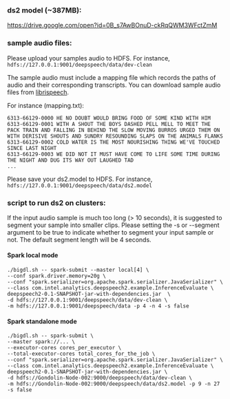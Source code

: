 

### ds2 model (~387MB):
https://drive.google.com/open?id=0B_s7AwBOnuD-ckRqQWM3WFctZmM

### sample audio files:

Please upload your samples audio to HDFS. For instance, ```hdfs://127.0.0.1:9001/deepspeech/data/dev-clean```

The sample audio must include a mapping file which records the paths of audio and their corresponding transcripts. You can download sample audio files from [librispeech](http://www.openslr.org/12/).

For instance (mapping.txt):

```
6313-66129-0000 HE NO DOUBT WOULD BRING FOOD OF SOME KIND WITH HIM
6313-66129-0001 WITH A SHOUT THE BOYS DASHED PELL MELL TO MEET THE PACK TRAIN AND FALLING IN BEHIND THE SLOW MOVING BURROS URGED THEM ON WITH DERISIVE SHOUTS AND SUNDRY RESOUNDING SLAPS ON THE ANIMALS FLANKS
6313-66129-0002 COLD WATER IS THE MOST NOURISHING THING WE'VE TOUCHED SINCE LAST NIGHT
6313-66129-0003 WE DID NOT IT MUST HAVE COME TO LIFE SOME TIME DURING THE NIGHT AND DUG ITS WAY OUT LAUGHED TAD
...
```

Please save your ds2.model to HDFS. For instance, ```hdfs://127.0.0.1:9001/deepspeech/data/ds2.model```


### script to run ds2 on clusters:
If the input audio sample is much too long (> 10 seconds), it is suggested to segment your sample into smaller clips. Please setting the -s or --segment argument to be true to indicate whether to segment your input sample or not. The default segment length will be 4 seconds.


#### Spark local mode
```shell
./bigdl.sh -- spark-submit --master local[4] \
--conf spark.driver.memory=20g \
--conf "spark.serializer=org.apache.spark.serializer.JavaSerializer" \
--class com.intel.analytics.deepspeech2.example.InferenceEvaluate \
deepspeech2-0.1-SNAPSHOT-jar-with-dependencies.jar  \
-d hdfs://127.0.0.1:9001/deepspeech/data/dev-clean \
-m hdfs://127.0.0.1:9001/deepspeech/data -p 4 -n 4 -s false
```

#### Spark standalone mode
```shell
./bigdl.sh -- spark-submit \
--master spark://... \
--executor-cores cores_per_executor \
--total-executor-cores total_cores_for_the_job \
--conf "spark.serializer=org.apache.spark.serializer.JavaSerializer" \
--class com.intel.analytics.deepspeech2.example.InferenceEvaluate \
deepspeech2-0.1-SNAPSHOT-jar-with-dependencies.jar \
-d hdfs://Gondolin-Node-002:9000/deepspeech/data/dev-clean \
-m hdfs://Gondolin-Node-002:9000/deepspeech/data/ds2.model -p 9 -n 27 -s false
```